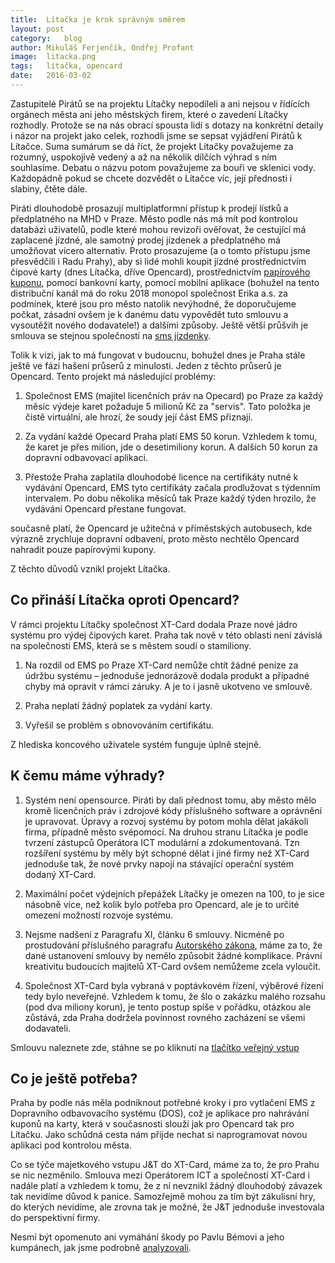 ```yaml
---
title:	Lítačka je krok správným směrem
layout:	post
category:	blog
author:	Mikuláš Ferjenčík, Ondřej Profant
image:	litacka.png
tags:	lítačka, opencard
date:	2016-03-02
---
```


Zastupitelé Pirátů se na projektu Lítačky nepodíleli a ani nejsou v řídících orgánech města ani jeho městských firem, které o zavedení Lítačky rozhodly. Protože se na nás obrací spousta lidí s dotazy na konkrétní detaily i názor na projekt jako celek, rozhodli jsme se sepsat vyjádření Pirátů k Lítačce. Suma sumárum se dá říct, že projekt Lítačky považujeme za rozumný, uspokojivě vedený a až na několik dílčích výhrad s ním souhlasíme. Debatu o názvu potom považujeme za bouři ve sklenici vody. Každopádně pokud se chcete dozvědět o Lítačce víc, její přednosti i slabiny, čtěte dále. 

Piráti dlouhodobě prosazují multiplatformní přístup k prodejí lístků a předplatného na MHD v Praze. Město podle nás má mít pod kontrolou databázi uživatelů, podle které mohou revizoři ověřovat, že cestující má zaplacené jízdné, ale samotný prodej jízdenek a předplatného má umožňovat vícero alternativ. Proto prosazujeme (a o tomto přístupu jsme přesvědčili i Radu Prahy), aby si lidé mohli koupit jízdné prostřednictvím čipové karty (dnes Lítačka, dříve Opencard), prostřednictvím [papírového kuponu](https://praha.pirati.cz/papirove-kupony.html), pomocí bankovní karty, pomocí mobilní aplikace (bohužel na tento distribuční kanál má do roku 2018 monopol společnost Erika a.s. za podmínek, které jsou pro město natolik nevýhodné, že doporučujeme počkat, zásadní ovšem je k danému datu vypovědět tuto smlouvu a vysoutěžit nového dodavatele!) a dalšími způsoby. Ještě větší průšvih je smlouva se stejnou společností na [sms jízdenky](https://praha.pirati.cz/smlouva-na-sms-jizdenky.html).

Tolik k vizi, jak to má fungovat v budoucnu, bohužel dnes je Praha stále ještě ve fázi hašení průserů z minulosti. Jeden z těchto průserů je Opencard. Tento projekt má následující problémy: 

1. Společnost EMS (majitel licenčních práv na Opecard) po Praze za každý měsíc výdeje karet požaduje 5 milionů Kč za "servis". Tato položka je čistě virtuální, ale hrozí, že soudy její část EMS přiznají. 

2. Za vydání každé Opecard Praha platí EMS 50 korun. Vzhledem k tomu, že karet je přes milion, jde o desetimiliony korun. A dalších 50 korun za dopravní odbavovací aplikaci.

3. Přestože Praha zaplatila dlouhodobé licence na certifikáty nutné k vydávání Opencard, EMS tyto certifikáty začala prodlužovat s týdenním intervalem. Po dobu několika měsíců tak Praze každý týden hrozilo, že vydávání Opencard přestane fungovat. 

současně platí, že Opencard je užitečná v příměstských autobusech, kde výrazně zrychluje dopravní odbavení, proto město nechtělo Opencard nahradit pouze papírovými kupony. 

Z těchto důvodů vznikl projekt Lítačka. 

## Co přináší Lítačka oproti Opencard? 

V rámci projektu Lítačky společnost XT-Card dodala Praze nové jádro systému pro výdej čipových karet. Praha tak nově v této oblasti není závislá na společnosti EMS, která se s městem soudí o stamiliony. 

1. Na rozdíl od EMS po Praze XT-Card nemůže chtít žádné peníze za údržbu systému – jednoduše jednorázově dodala produkt a případné chyby má opravit v rámci záruky. A je to i jasně ukotveno ve smlouvě.

2. Praha neplatí žádný poplatek za vydání karty. 

3. Vyřešil se problém s obnovováním certifikátu. 

Z hlediska koncového uživatele systém funguje úplně stejně. 

## K čemu máme výhrady?

1. Systém není opensource. Piráti by dali přednost tomu, aby město mělo kromě licenčních práv i zdrojové kódy příslušného software a oprávnění je upravovat. Úpravy a rozvoj systému by potom mohla dělat jakákoli firma, případně město svépomocí. Na druhou stranu Lítačka je podle tvrzení zástupců Operátora ICT modulární a zdokumentovaná. Tzn rozšíření systému by měly být schopné dělat i jiné firmy než XT-Card jednoduše tak, že nové prvky napojí na stávající operační systém dodaný XT-Card. 

2. Maximální počet výdejních přepážek Lítačky je omezen na 100, to je sice násobně více, než kolik bylo potřeba pro Opencard, ale je to určité omezení možností rozvoje systému. 

3. Nejsme nadšeni z Paragrafu XI, článku 6 smlouvy. Nicméně po prostudování příslušného paragrafu [Autorského zákona](http://www.zakonyprolidi.cz/cs/2000-121#f2021799), máme za to, že dané ustanovení smlouvy by nemělo způsobit žádné komplikace. Právní kreativitu budoucích majitelů XT-Card ovšem nemůžeme zcela vyloučit. 

4. Společnost XT-Card byla vybraná v poptávkovém řízení, výběrové řízení tedy bylo neveřejné. Vzhledem k tomu, že šlo o zakázku malého rozsahu (pod dva miliony korun), je tento postup spíše v pořádku, otázkou ale zůstává, zda Praha dodržela povinnost rovného zacházení se všemi dodavateli. 

Smlouvu naleznete zde, stáhne se po kliknutí na [tlačítko veřejný vstup](http://zastupitelstvo.praha.eu/ina2014/inagetdocument.aspx?par=065128162170165126149134133103177170165126114114117115115116122103170165126114113116122113113118)

## Co je ještě potřeba?

Praha by podle nás měla podniknout potřebné kroky i pro vytlačení EMS z Dopravního odbavovacího systému (DOS), což je aplikace pro nahrávání kuponů na karty, která v současnosti slouží jak pro Opencard tak pro Lítačku. Jako schůdná cesta nám přijde nechat si naprogramovat novou aplikaci pod kontrolou města. 

Co se týče majetkového vstupu J&T do XT-Card, máme za to, že pro Prahu se nic nezměnilo. Smlouva mezi Operátorem ICT a společností XT-Card i nadále platí a vzhledem k tomu, že z ní nevznikl žádný dlouhodobý závazek tak nevidíme důvod k panice. Samozřejmě mohou za tím být zákulisní hry, do kterých nevidíme, ale zrovna tak je možné, že J&T jednoduše investovala do perspektivní firmy. 

Nesmí být opomenuto ani vymáhání škody po Pavlu Bémovi a jeho kumpánech, jak jsme podrobně [analyzovali](https://praha.pirati.cz/opencard.html).


